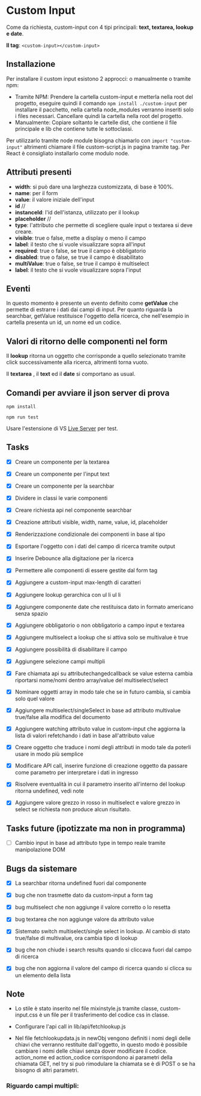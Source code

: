 
# Custom Input

  

Come da richiesta, custom-input con 4 tipi principali: **text, textarea, lookup e date**.

**Il tag**: `<custom-input></custom-input>`

## Installazione
Per installare il custom input esistono 2 approcci: o manualmente o tramite npm:

 - Tramite NPM: Prendere la cartella custom-input e metterla nella root del progetto, eseguire quindi il comando `npm install ./custom-input` per installare il pacchetto, nella cartella node_modules verranno inseriti solo i files necessari. Cancellare quindi la cartella nella root del progetto.
 - Manualmente: Copiare soltanto le cartelle dist, che contiene il file principale e lib che contiene tutte le sottoclassi.
 
Per utilizzarlo tramite node module bisogna chiamarlo con `import "custom-input"`  altrimenti chiamare il file custom-script.js in pagina tramite tag.
Per React è consigliato installarlo come modulo node.


## Attributi presenti

-  **width**: si può dare una larghezza customizzata, di base è 100%.
-  **name**: per il form
-  **value**: il valore iniziale dell'input
-  **id** //
-  **instanceId**: l'id dell'istanza, utilizzato per il lookup
-  **placeholder** //
-  **type**: l'attributo che permette di scegliere quale input o textarea si deve creare.
-  **visible**: true o false, mette a display o meno il campo
-  **label**: il testo che si vuole visualizzare sopra all'input
-  **required**: true o false, se true il campo è obbligatorio
-  **disabled**: true o false, se true il campo è disabilitato
-  **multiValue**: true o false, se true il campo è multiselect
-  **label**: il testo che si vuole visualizzare sopra l'input
## Eventi

In questo momento è presente un evento definito come **getValue** che permette di estrarre i dati dai campi di input. Per quanto riguarda la searchbar, getValue restituisce l'oggetto della ricerca, che nell'esempio in cartella presenta un id, un nome ed un codice.

## Valori di ritorno delle componenti nel form

Il **lookup** ritorna un oggetto che corrisponde a quello selezionato tramite click successivamente alla ricerca, altrimenti torna vuoto.

Il **textarea** , il **text** ed il **date** si comportano as usual.

## Comandi per avviare il json server di prova

    npm install

    npm run test

  

Usare l'estensione di VS [Live Server](https://marketplace.visualstudio.com/items?itemName=ritwickdey.LiveServer) per test.

  

## Tasks
- [x] Creare un componente per la textarea

- [x] Creare un componente per l'input text

- [x] Creare un componente per la searchbar

- [x] Dividere in classi le varie componenti

- [x] Creare richiesta api nel componente searchbar

- [x] Creazione attributi visible, width, name, value, id, placeholder

- [x] Renderizzazione condizionale dei componenti in base al tipo

- [x] Esportare l'oggetto con i dati del campo di ricerca tramite output

- [x] Inserire Debounce alla digitazione per la ricerca

- [x] Permettere alle componenti di essere gestite dal form tag

- [x] Aggiungere a custom-input max-length di caratteri

- [x] Aggiungere lookup gerarchica con ul li ul li

- [x] Aggiungere componente date che restituisca dato in formato americano senza spazio

- [x] Aggiungere obbligatorio o non obbligatorio a campo input e textarea

- [x] Aggiungere multiselect a lookup che si attiva solo se multivalue è true
  
- [x] Aggiungere possibilità di disabilitare il campo

- [x] Aggiungere selezione campi multipli

- [x] Fare chiamata api su attributechangedcallback se value esterna cambia riportarsi nome/nomi dentro array/value del multiselect/select
  
- [x] Nominare oggetti array in modo tale che se in futuro cambia, si cambia solo quel valore
  
- [x] Aggiungere multiselect/singleSelect in base ad attributo multivalue true/false alla modifica del documento
  
- [x] Aggiungere watching attributo value in custom-input che aggiorna la lista di valori refetchando i dati in base all'attributo value

- [x] Creare oggetto che traduce i nomi degli attributi in modo tale da poterli usare in modo più semplice

- [x] Modificare API call, inserire funzione di creazione oggetto da passare come parametro per interpretare i dati in ingresso
  
- [x] Risolvere eventualità in cui il parametro inserito all'interno del lookup ritorna undefined, vedi note
  
- [x] Aggiungere valore grezzo in rosso in multiselect e valore grezzo in select se richiesta non produce alcun risultato.
 
## Tasks future (ipotizzate ma non in programma)
- [ ] Cambio input in base ad attributo type in tempo reale tramite manipolazione DOM

## Bugs da sistemare

- [x] La searchbar ritorna undefined fuori dal componente

- [x] bug che non trasmette dato da custom-input a form tag
  
- [x] bug multiselect che non aggiunge il valore corretto o lo resetta
  
- [x] bug textarea che non aggiunge valore da attributo value
  
- [x] Sistemato switch multiselect/single select in lookup. Al cambio di stato true/false di multivalue, ora cambia tipo di lookup
  
- [x] bug che non chiude i search results quando si cliccava fuori dal campo di ricerca

- [x] bug che non aggiorna il valore del campo di ricerca quando si clicca su un elemento della lista


  

## Note

- Lo stile è stato inserito nel file mixinstyle.js tramite classe, custom-input.css è un file per il trasferimento del codice css in classe.

- Configurare l'api call in lib/api/fetchlookup.js
  
- Nel file fetchlookupdata.js in newObj vengono definiti i nomi degli delle chiavi che verranno restituite dall'oggetto, in questo modo è possibile cambiare i nomi delle chiavi senza dover modificare il codice. action_nome ed action_codice corrispondono ai parametri della chiamata GET, nel try si può rimodulare la chiamata se è di POST o se ha bisogno di altri parametri.
  


### Riguardo campi multipli:
